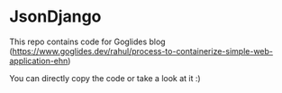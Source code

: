 # JsonDjango
This repo contains code for Goglides blog (https://www.goglides.dev/rahul/process-to-containerize-simple-web-application-ehn)



You can directly copy the code or take a look at it :)

